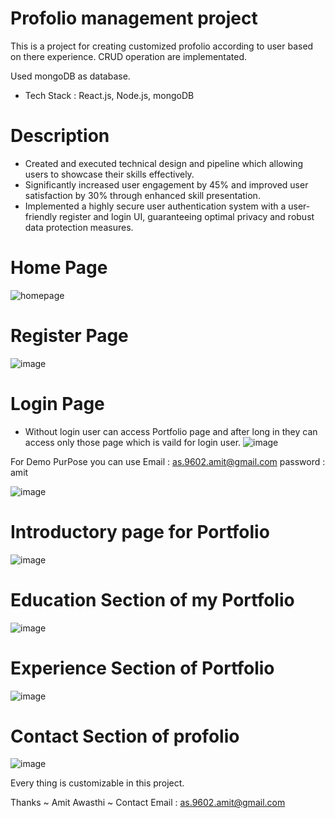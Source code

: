 
# Profolio management project

This is a project for creating customized profolio according to user based on there experience. CRUD operation are implementated.

Used mongoDB as database.

- Tech Stack : React.js, Node.js, mongoDB

# Description

-  Created and executed technical design and pipeline which allowing users to showcase their skills effectively.
 - Significantly increased user engagement by 45% and improved user satisfaction by 30% through enhanced skill presentation.
 - Implemented a highly secure user authentication system with a user-friendly register and login UI, guaranteeing optimal privacy and robust data protection measures.

# Home Page
![homepage](https://github.com/Awasthya/Portfolio-Website/assets/92320605/40e25e36-414d-41a6-986f-3631261a6526)

# Register Page
![image](https://github.com/Awasthya/Portfolio-Website/assets/92320605/cb5c7481-065c-462b-8974-6f6a8c174ef4)

# Login Page 
- Without login user can access Portfolio page and after long in they can access only those page which is vaild for login user.
![image](https://github.com/Awasthya/Portfolio-Website/assets/92320605/5efd2653-0420-4170-bc33-543402d9c939)

For Demo PurPose you can use 
Email : as.9602.amit@gmail.com
password : amit

![image](https://github.com/Awasthya/Portfolio-Website/assets/92320605/46de1717-4bf4-418a-89da-671c1bfd66b3)

# Introductory page for Portfolio

![image](https://github.com/Awasthya/Portfolio-Website/assets/92320605/5b88edd2-37a8-4ce0-8c9b-cedae8b8987c)

# Education Section of my Portfolio
![image](https://github.com/Awasthya/Portfolio-Website/assets/92320605/4874767a-7ffa-48c1-964e-cd42b23aaa4d)

# Experience Section of Portfolio
![image](https://github.com/Awasthya/Portfolio-Website/assets/92320605/cfa6bdf6-8bd3-4095-b334-8b1aff1aff05)

# Contact Section of profolio
![image](https://github.com/Awasthya/Portfolio-Website/assets/92320605/98aee010-e426-4e03-a4a1-a0ab661d8d6e)

Every thing is customizable in this project.

Thanks ~
Amit Awasthi ~
Contact Email : as.9602.amit@gmail.com
 
